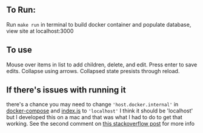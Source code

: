 ## To Run:
Run `make run` in terminal to build docker container and populate database, view site at localhost:3000

## To use
Mouse over items in list to add children, delete, and edit. Press enter to save edits.
Collapse using arrows. Collapsed state presists through reload.

## If there's issues with running it
there's a chance you may need to change `'host.docker.internal'` in [docker-compose](docker-compose.yaml) and [index.js](/backend/index.js) to `'localhost'`
I think it should be 'localhost' but I developed this on a mac and that was what I had to do to get that working.
See the second comment on [this stackoverflow post](https://stackoverflow.com/questions/33357567/econnrefused-for-postgres-on-nodejs-with-dockers) for more info
